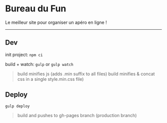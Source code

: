 # Bureau du Fun
Le meilleur site pour organiser un apéro en ligne !

---

## Dev
init project: `npm ci`

build + watch: `gulp` or `gulp watch`
> build minifies js (adds .min suffix to all files)
> build minifies & concat css in a single style.min.css file)

## Deploy
`gulp deploy`
> build and pushes to gh-pages branch (production branch)

